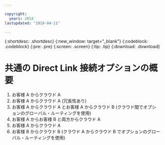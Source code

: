 ```yaml
---

copyright:
  years: 2018
lastupdated: "2018-04-11"

---
```


{:shortdesc: .shortdesc}
{:new_window: target="_blank"}
{:codeblock: .codeblock}
{:pre: .pre}
{:screen: .screen}
{:tip: .tip}
{:download: .download}

# 共通の Direct Link 接続オプションの概要

1. お客様 A からクラウド A
2. お客様 A からクラウド A (冗長性あり)
3. お客様 A からクラウド A とお客様 A からクラウド B (クラウド間でオプションのグローバル・ルーティングを使用)
4. お客様 A からお客様 B と両方からクラウド A
5. お客様 A からクラウド A
6. お客様 B からクラウド B (クラウド A からクラウド B でオプションのグローバル・ルーティングを使用)
